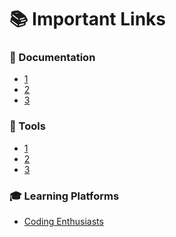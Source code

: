 # 📚 Important Links

### 📖 Documentation
- [1]()
- [2]()
- [3]()

### 🔧 Tools
- [1]()
- [2]()
- [3]()

### 🎓 Learning Platforms
- [Coding Enthusiasts](https://chat.whatsapp.com/F7MAST874qH2TzkAZjYjSk)


